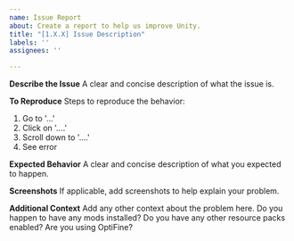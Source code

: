 ```yaml
---
name: Issue Report
about: Create a report to help us improve Unity.
title: "[1.X.X] Issue Description"
labels: ''
assignees: ''

---
```


**Describe the Issue**
A clear and concise description of what the issue is.

**To Reproduce**
Steps to reproduce the behavior:
1. Go to '...'
2. Click on '....'
3. Scroll down to '....'
4. See error

**Expected Behavior**
A clear and concise description of what you expected to happen.

**Screenshots**
If applicable, add screenshots to help explain your problem.

**Additional Context**
Add any other context about the problem here. Do you happen to have any mods installed? Do you have any other resource packs enabled? Are you using OptiFine?
